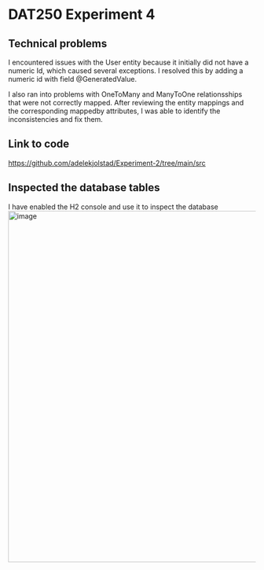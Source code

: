 # DAT250 Experiment 4

## Technical problems 
I encountered issues with the User entity because it initially did not have a numeric Id, which caused several exceptions. I resolved this by adding a numeric id with field @GeneratedValue. 

I also ran into problems with OneToMany and ManyToOne relationsships that were not correctly mapped. After reviewing the entity mappings and the corresponding mappedby attributes, I was able to identify the inconsistencies and fix them. 

## Link to code
https://github.com/adelekjolstad/Experiment-2/tree/main/src


## Inspected the database tables
I have enabled the H2 console and use it to inspect the database
<img width="1171" height="715" alt="image" src="https://github.com/user-attachments/assets/1070002d-8c8a-4003-829a-bcf622dea30d" />





